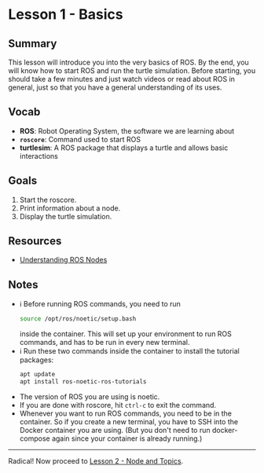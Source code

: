 # Lesson 1 - Basics

## Summary
This lesson will introduce you into the very basics of ROS. By the end, you will know how to start ROS and run the turtle simulation. Before starting, you should take a few minutes and just watch videos or read about ROS in general, just so that you have a general understanding of its uses.

## Vocab
- **ROS**: Robot Operating System, the software we are learning about
- **`roscore`**: Command used to start ROS
- **turtlesim**: A ROS package that displays a turtle and allows basic interactions

## Goals
1. Start the roscore.
2. Print information about a node.
3. Display the turtle simulation.

## Resources
- [Understanding ROS Nodes](http://wiki.ros.org/ROS/Tutorials/UnderstandingNodes)

## Notes
- :information_source: Before running ROS commands, you need to run
    ```bash
    source /opt/ros/noetic/setup.bash
    ```
    inside the container. This will set up your environment to run ROS commands, and has to be run in every new terminal.
- :information_source: Run these two commands inside the container to install the tutorial packages:
    ```bash
    apt update
    apt install ros-noetic-ros-tutorials
    ```
- The version of ROS you are using is noetic.
- If you are done with roscore, hit `ctrl-c` to exit the command.
- Whenever you want to run ROS commands, you need to be in the container. So if you create a new terminal, you have to SSH into the Docker container you are using. (But you don't need to run docker-compose again since your container is already running.)

***

Radical! Now proceed to [Lesson 2 - Node and Topics](lesson-2-nodes-and-topics.md).
